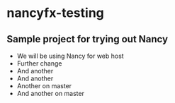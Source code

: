 # nancyfx-testing

## Sample project for trying out Nancy ##
* We will be using Nancy for web host
* Further change
* And another
* And another
* Another on master
* And another on master